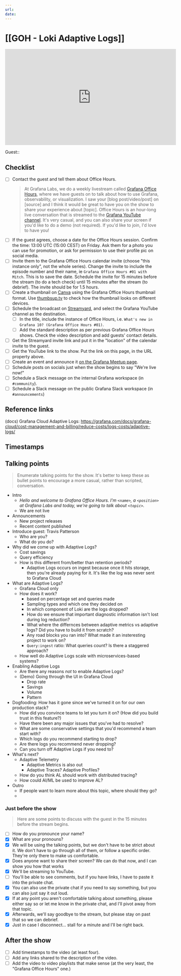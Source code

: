 ```yaml
---
url:
date: 
---
```

# [[GOH - Loki Adaptive Logs]]

<iframe width="560" height="315" src="https://www.youtube.com/embed/" title="YouTube video player" frameborder="0" allow="accelerometer; autoplay; clipboard-write; encrypted-media; gyroscope; picture-in-picture" allowfullscreen></iframe>

Guest:: 

## Checklist

- [ ] Contact the guest and tell them about Office Hours.
	> At Grafana Labs, we do a weekly livestream called [Grafana Office Hours](https://www.youtube.com/watch?v=uk7NoagbJ28&list=PLDGkOdUX1Ujrrse-cdj20RRah9hyHdxBu), where we have guests on to talk about how to use Grafana, observability, or visualization. I saw your [blog post/video/post] on [source] and I think it would be great to have you on the show to share your experience about [topic].
	Office Hours is an hour-long live conversation that is streamed to the [Grafana YouTube channel](https://youtube.com/@grafana). It's very casual, and you can also share your screen if you'd like to do a demo (not required). If you'd like to join, I'd love to have you! 
- [ ] If the guest agrees, choose a date for the Office Hours session. Confirm the time: 13:00 UTC (15:00 CEST) on Friday. Ask them for a photo you can use for promotion, or ask for permission to use their profile pic on social media.
- [ ] Invite them to the Grafana Office Hours calendar invite (choose "this instance only", not the whole series). Change the invite to include the episode number and their name, ie `Grafana Office Hours #01 with Mitch`. This is to save the date. Schedule the invite for 15 minutes before the stream (to do a tech check) until 15 minutes after the stream (to debrief). The invite should be for 1.5 hours.
- [ ] Create a thumbnail on [Canva](https://canva.com) using the Grafana Office Hours thumbnail format. Use [thumbsup.tv](https://thumbsup.tv) to check how the thumbnail looks on different devices.
- [ ] Schedule the broadcast on [Streamyard](https://streamyard.com), and select the Grafana YouTube channel as the destination.
	- [ ] In the title, include the instance of Office Hours, i.e. `What's new in Grafana 10? (Grafana Office Hours #01)`.
	- [ ] Add the standard description as per previous Grafana Office Hours shows. Check the video description and add guests' contact details.
- [ ] Get the Streamyard invite link and put it in the "location" of the calendar invite to the guest.
- [ ] Get the YouTube link to the show. Put the link on this page, in the URL property above.
- [ ] Create an event and announce it [on the Grafana Meetup page](https://www.meetup.com/grafana-friends-virtual-meetup-group/).
- [ ] Schedule posts on socials just when the show begins to say "We're live now!"
- [ ] Schedule a Slack message on the internal Grafana workspace (in `#community`).
- [ ] Schedule a Slack message on the public Grafana Slack workspace (in `#announcements`)

## Reference links

(docs) Grafana Cloud Adaptive Logs: https://grafana.com/docs/grafana-cloud/cost-management-and-billing/reduce-costs/logs-costs/adaptive-logs/


## Timestamps



## Talking points

> Enumerate talking points for the show. It's better to keep these as bullet points to encourage a more casual, rather than scripted, conversation.

- Intro
	- *Hello and welcome to Grafana Office Hours. I'm `<name>`, a `<position>` at Grafana Labs and today, we're going to talk about `<topic>`.*
	- We are not live
- Announcements
	- New project releases
	- Recent content published
- Introduce guest: Travis Patterson
	- Who are you?
	- What do you do?
- Why did we come up with Adaptive Logs?
	- Cost savings
	- Query efficiency
	- How is this different from/better than retention periods?
		- Adaptive Logs occurs on ingest because once it hits storage, then you're already paying for it. It's like the log was never sent to Grafana Cloud
- What are Adaptive Logs?
	- Grafana Cloud only
	- How does it work?
		- based on percentage set and queries made
		- Sampling types and which one they decided on
		- In which component of Loki are the logs dropped?
		- How do we ensure that important diagnostic information isn't lost during log reduction?
		- What where the differnces between adaptive metrics vs adaptive logs? Did you have to build it from scratch?
		- Any road blocks you ran into? What made it an insteresting project to work on?
		- `Query:ingest` ratio: What queries count? Is there a staggered approach?
	- How well do Adaptive Logs scale with microservices-based systems?
- Enabling Adaptive Logs
	- Are there any reasons *not* to enable Adaptive Logs?
	- (Demo) Going through the UI in Grafana Cloud
		- Drop rate
		- Savings
		- Volume
		- Pattern
- Dogfooding: How has it gone since we've turned it on for our own production stack?
	- How did you convince teams to let you turn it on? (How did you build trust in this feature?)
	- Have there been any major issues that you've had to resolve?
	- What are some conservative settings that you'd recommend a team start with?
	- Which logs do you recommend starting to drop?
	- Are there logs you recommend never dropping?
	- Can you turn off Adaptive Logs if you need to?
- What's next?
	- Adaptive Telemetry
		- Adaptive Metrics is also out
		- Adaptive Traces? Adaptive Profiles?
	- How do you think AL should work with distributed tracing?
	- How could AI/ML be used to improve AL?
- Outro
	- If people want to learn more about this topic, where should they go?
	- 

### Just before the show

> Here are some points to discuss with the guest in the 15 minutes before the stream begins.

- [ ] How do you pronounce your name?
- [x] What are your pronouns?
- [x] We will be using the talking points, but we don't have to be strict about it. We don't have to go through all of them, or follow a specific order. They're only there to make us comfortable.
- [x] Does anyone want to share their screen? We can do that now, and I can show you how that works
- [x] We'll be streaming to YouTube.
- [ ] You'll be able to see comments, but if you have links, I have to paste it into the private chat.
- [x] You can also use the private chat if you need to say something, but you can also just say it out loud.
- [x] If at any point you aren't comfortable talking about something, please either say so or let me know in the private chat, and I'll pivot away from that topic.
- [x] Afterwards, we'll say goodbye to the stream, but please stay on past that so we can debrief.
- [x] Just in case I disconnect... stall for a minute and I'll be right back.

## After the show

- [ ] Add timestamps to the video (at least four).
- [ ] Add any links shared to the description of the video.
- [ ] Add the video to video playlists that make sense (at the very least, the "Grafana Office Hours" one.)